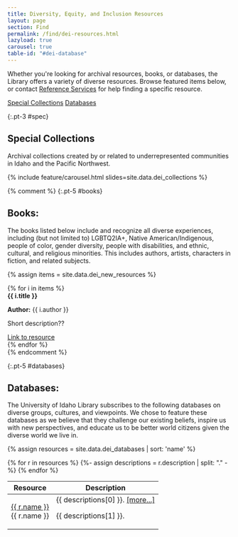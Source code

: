 ```yaml
---
title: Diversity, Equity, and Inclusion Resources
layout: page
section: Find
permalink: /find/dei-resources.html
lazyload: true
carousel: true
table-id: "#dei-database"
---
```


Whether you're looking for archival resources, books, or databases, the Library offers a variety of diverse resources. 
Browse featured items below, or contact [Reference Services](mailto:libref@uidaho.edu) for help finding a specific resource.

<div class="text-center mb-2">
<a href="#spec" class="btn btn-secondary my-2 mx-1">Special Collections</a>
<!--<a href="#books" class="btn btn-secondary my-2 mx-1">Books</a>-->
<a href="#databases" class="btn btn-secondary my-2 mx-1">Databases</a>
</div>

{:.pt-3 #spec}
## Special Collections

Archival collections created by or related to underrepresented communities in Idaho and the Pacific Northwest.

{% include feature/carousel.html slides=site.data.dei_collections %}

{% comment %}
{:.pt-5 #books}
## Books:

The books listed below include and recognize all diverse experiences, including (but not limited to) LGBTQ2IA+, Native American/Indigenous, people of color, gender diversity, people with disabilities, and ethnic, cultural, and religious minorities. 
This includes authors, artists, characters in fiction, and related subjects.

{% assign items = site.data.dei_new_resources %}

<div class="row">
    {% for i in items %}
        <div class="col-md-6">
            <div class="card">
                <div class="card-header"><strong>{{ i.title }}</strong></div>
                <div class="card-body">
                    <p><strong>Author:</strong> {{ i.author }}</p>
                    <p>Short description??</p>
                    <div class="text-center"><a type="button" class="btn btn-secondary btn-sm" href="#">Link to resource</a></div>
                </div>
            </div>
        </div>
    {% endfor %}
</div>
{% endcomment %}

{:.pt-5 #databases}
## Databases:

The University of Idaho Library subscribes to the following databases on diverse groups, cultures, and viewpoints. 
We chose to feature these databases as we believe that they challenge our existing beliefs, inspire us with new perspectives, and educate us to be better world citizens given the diverse world we live in. 

{% assign resources = site.data.dei_databases | sort: 'name' %}

<table id="dei-database" class="table table-hover">
    <thead>
       <tr>
          <th>Resource</th>
          <th>Description</th>
       </tr>
    </thead>
    <tbody>
    {% for r in resources %}
    {%- assign descriptions = r.description | split: "." -%}
    <tr>
       <td scope="row">
            <a href="{{ r.link }}" 
            class="btn btn-outline-pride-gold" role="button" target="_blank" rel="noopener" title="{{ r.name }} Overview">{{ r.name }}</a><div class="d-none">{{ r.name }}</div>
        </td>
       <td class="description">{{ descriptions[0] }}. <a data-toggle="collapse" href="#{{ r.name | slugify }}" aria-expanded="false" aria-controls="{{ r.name | slugify }}">[more...]</a><p id="{{ r.name | slugify }}" class="collapse pt-3">{{ descriptions[1] }}.</p></td>
    </tr>
    {% endfor %}
    </tbody>
</table>